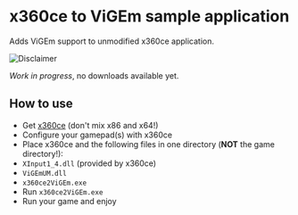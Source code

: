 # x360ce to ViGEm sample application
Adds ViGEm support to unmodified x360ce application.

![Disclaimer](http://nefarius.at/public/Alpha-Disclaimer.png)

*Work in progress*, no downloads available yet.

## How to use
- Get [x360ce](https://github.com/x360ce/x360ce) (don't mix x86 and x64!)
- Configure your gamepad(s) with x360ce
- Place x360ce and the following files in one directory (**NOT** the game directory!):
 - `XInput1_4.dll` (provided by x360ce)
 - `ViGEmUM.dll`
 - `x360ce2ViGEm.exe`
- Run `x360ce2ViGEm.exe`
- Run your game and enjoy
